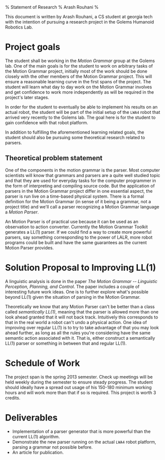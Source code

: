 % Statement of Research
% Arash Rouhani
%

This document is written by Arash Rouhani, a CS student at georgia tech with
the intention of pursuing a research project in the Golems Humanoid Robotics
Lab.

# Project goals

The student shall be working in the *Motion Grammar* group at the Golems lab.
One of the main goals is for the student to work on arbitrary tasks of the
Motion Grammar project, initially most of the work should be done closely with
the other members of the Motion Grammar project. This will ensure a reasonable
learning curve in the first spans of the project. The student will learn
what day to day work on the Motion Grammar involves and get confidence to
work more independently as will be required in the project's later stages.

In order for the student to eventually be able to implement his results on an actual
robot, the student will be part of the initial setup of the `LWA4` robot that
arrived very recently to the Golems lab. The goal here is for the student to
gain confidence with that robot platform.

In addition to fulfilling the aforementioned learning related goals, the
student should also be pursuing some theoretical research related to parsers.

## Theoretical problem statement

One of the components in the motion grammar is the parser. Most computer
scientists will know that grammars and parsers are a quite well studied
topic and that they are used for everyday tasks for the computer
programmer in the form of interpreting and compiling source code. But the
application of parsers in the Motion Grammar project differ in one essential
aspect, the parser is run live on a time-based physical system. There is a
formal definition for the Motion Grammar (in sense of it being a grammar, not a
project title) and we'll call a parser recognizing a Motion Grammar language a
*Motion Parser*.

An Motion Parser is of practical use because it can be used as an observation
to action converter. Currently the Motion Grammar Toolkit
generates a LL(1) parser.  If we could find a way to create more powerful
parsers, say something corresponding to the power of LALR, more robot programs
could be built and have the same guarantees as the current Motion Parser
provides.

# Solution Proposal to Improving LL(1)

A linguistic analysis is done in the paper *The Motion Grammar -- Linguistic
Perception, Planning, and Control*. The paper includes a couple of interesting
future work ideas. One is to further explore what's possible beyond LL(1) given
the situation of parsing in the Motion Grammar.

Theoretically we know that any Motion Parser can't be better than a class
called *semantically LL(1)*, meaning that the parser is allowed more than one
look ahead granted that it will not back track. Intuitively this corresponds to
that in the real world a robot can't undo a physical action. One idea of
improving over regular LL(1) is to try to take advantage of that you may look
ahead further, as long as all the rules you're considering have the same
semantic action associated with it. That is, either construct a semantically
LL(1) parser or something in between that and regular LL(1).

# Schedule of Work

The project span is the spring 2013 semester. Check up meetings will be held
weekly during the semester to ensure steady progress. The student should
ideally have a spread out usage of his 150-180 minimum working hours and will
work more than that if so is required. This project is worth 3 credits.

# Deliverables

* Implementation of a parser generator that is more powerful than the current
  LL(1) algorithm.
* Demonstrate the new parser running on the actual `LWA4` robot platform,
  parsing a grammar not possible before.
* An article for publication.

[Motion Grammar Project]: http://www.golems.org/node/1224
